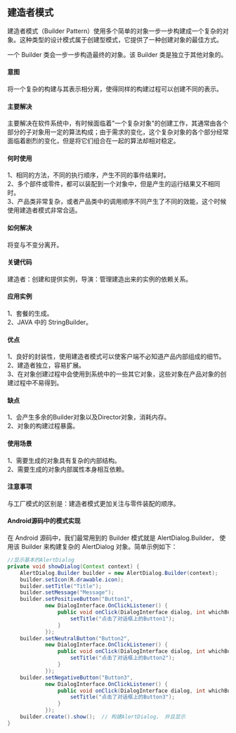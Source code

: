 ## 建造者模式
建造者模式（Builder Pattern）使用多个简单的对象一步一步构建成一个复杂的对象。这种类型的设计模式属于创建型模式，它提供了一种创建对象的最佳方式。

一个 Builder 类会一步一步构造最终的对象。该 Builder 类是独立于其他对象的。

#### 意图
将一个复杂的构建与其表示相分离，使得同样的构建过程可以创建不同的表示。

#### 主要解决
主要解决在软件系统中，有时候面临着"一个复杂对象"的创建工作，其通常由各个部分的子对象用一定的算法构成；由于需求的变化，这个复杂对象的各个部分经常面临着剧烈的变化，但是将它们组合在一起的算法却相对稳定。

#### 何时使用
1、相同的方法，不同的执行顺序，产生不同的事件结果时。<br>
2、多个部件或零件，都可以装配到一个对象中，但是产生的运行结果又不相同时。<br>
3、产品类非常复杂，或者产品类中的调用顺序不同产生了不同的效能，这个时候使用建造者模式非常合适。

#### 如何解决
将变与不变分离开。

#### 关键代码
建造者：创建和提供实例，导演：管理建造出来的实例的依赖关系。

#### 应用实例
1、套餐的生成。<br>
2、JAVA 中的 StringBuilder。

#### 优点
1、良好的封装性，使用建造者模式可以使客户端不必知道产品内部组成的细节。<br>
2、建造者独立，容易扩展。<br>
3、在对象创建过程中会使用到系统中的一些其它对象，这些对象在产品对象的创建过程中不易得到。

#### 缺点
1、会产生多余的Builder对象以及Director对象，消耗内存。<br>
2、对象的构建过程暴露。

#### 使用场景
1、需要生成的对象具有复杂的内部结构。<br>
2、需要生成的对象内部属性本身相互依赖。

#### 注意事项
与工厂模式的区别是：建造者模式更加关注与零件装配的顺序。

#### Android源码中的模式实现
在 Android 源码中，我们最常用到的 Builder 模式就是 AlertDialog.Builder， 使用该 Builder 来构建复杂的 AlertDialog 对象。简单示例如下：

```java
//显示基本的AlertDialog  
private void showDialog(Context context) {  
    AlertDialog.Builder builder = new AlertDialog.Builder(context);  
    builder.setIcon(R.drawable.icon);  
    builder.setTitle("Title");  
    builder.setMessage("Message");  
    builder.setPositiveButton("Button1",  
            new DialogInterface.OnClickListener() {  
                public void onClick(DialogInterface dialog, int whichButton) {  
                    setTitle("点击了对话框上的Button1");  
                }  
            });  
    builder.setNeutralButton("Button2",  
            new DialogInterface.OnClickListener() {  
                public void onClick(DialogInterface dialog, int whichButton) {  
                    setTitle("点击了对话框上的Button2");  
                }  
            });  
    builder.setNegativeButton("Button3",  
            new DialogInterface.OnClickListener() {  
                public void onClick(DialogInterface dialog, int whichButton) {  
                    setTitle("点击了对话框上的Button3");  
                }  
            });  
    builder.create().show();  // 构建AlertDialog， 并且显示
} 
```
